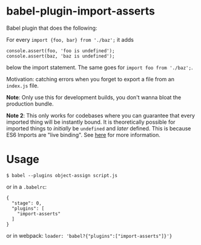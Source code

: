 # babel-plugin-import-asserts
Babel plugin that does the following:

For every `import {foo, bar} from './baz';` it adds 
```
console.assert(foo, 'foo is undefined'); 
console.assert(baz, 'baz is undefined');
```
below the import statement. The same goes for `import foo from './baz';`.

Motivation: catching errors when you forget to export a file from an `index.js` file.

**Note**: Only use this for development builds, you don't wanna bloat the production bundle. 

**Note 2**: This only works for codebases where you can guarantee that every imported thing will be instantly bound. It is theoretically possible for imported things  to *initially* be `undefined` and *later* defined. This is because ES6 Imports are "live binding". See [here](https://github.com/ModuleLoader/es6-module-loader/wiki/Circular-References-&-Bindings) for more information. 

# Usage
```
$ babel --plugins object-assign script.js
```

or in a `.babelrc`:
```
{
  "stage": 0,
  "plugins": [
    "import-asserts"
  ]
}
```

or in webpack:
`loader: 'babel?{"plugins":["import-asserts"]}'}`
